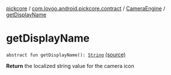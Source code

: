 [pickcore](../../index.md) / [com.lovoo.android.pickcore.contract](../index.md) / [CameraEngine](index.md) / [getDisplayName](./get-display-name.md)

# getDisplayName

`abstract fun getDisplayName(): `[`String`](https://kotlinlang.org/api/latest/jvm/stdlib/kotlin/-string/index.html) [(source)](https://github.com/lovoo/android-pickpic/blob/master/pickcore/pickcore/src/main/kotlin/com/lovoo/android/pickcore/contract/CameraEngine.kt#L36)

**Return**
the localized string value for the camera icon

